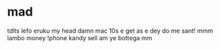 # mad
tdlts
lefo
eruku
my head
damn
mac 10s
e get as e dey do me
sant!
mmm
lambo
money
!phone
kandy
sell am
ye
bottega
mm

